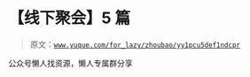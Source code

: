 # 【线下聚会】5 篇

> 原文：[`www.yuque.com/for_lazy/zhoubao/yy1pcu5def1ndcpr`](https://www.yuque.com/for_lazy/zhoubao/yy1pcu5def1ndcpr)

公众号懒人找资源，懒人专属群分享